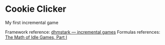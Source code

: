 # Cookie Clicker
My first incremental game

Framework reference: [dhmstark  — incremental games](https://kastark.co.uk/articles/incrementals.html)
Formulas references: [The Math of Idle Games, Part I](https://blog.kongregate.com/the-math-of-idle-games-part-i/)

